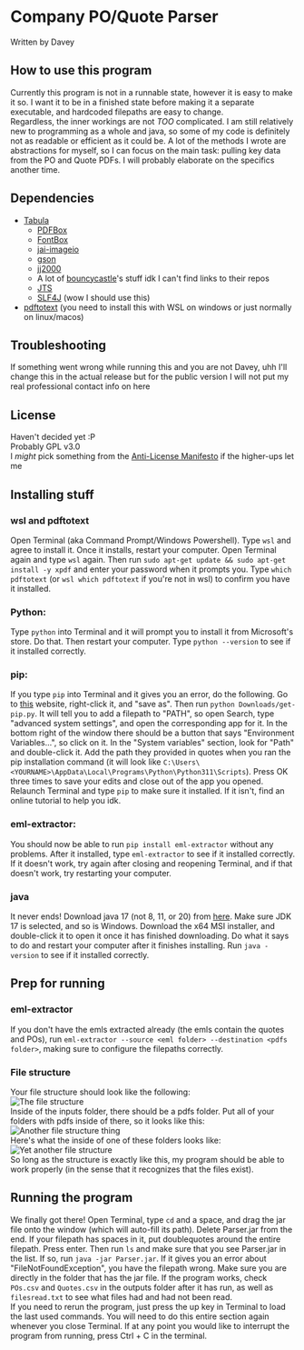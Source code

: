 # Company PO/Quote Parser
Written by Davey

## How to use this program
Currently this program is not in a runnable state, however it is easy to make it so. I want it to be in a finished state before making it a separate executable, and hardcoded filepaths are easy to change.  
Regardless, the inner workings are not *TOO* complicated. I am still relatively new to programming as a whole and java, so some of my code is definitely not as readable or efficient as it could be. A lot of the methods I wrote are abstractions for myself, so I can focus on the main task: pulling key data from the PO and Quote PDFs. I will probably elaborate on the specifics another time.

## Dependencies
- [Tabula](https://github.com/tabulapdf/tabula-java)
  - [PDFBox](https://github.com/apache/pdfbox)
  - [FontBox](https://mvnrepository.com/artifact/org.apache.pdfbox/fontbox)
  - [jai-imageio](https://github.com/jai-imageio)
  - [gson](https://github.com/google/gson)
  - [jj2000](https://code.google.com/p/jj2000)
  - A lot of [bouncycastle](https://mvnrepository.com/artifact/org.bouncycastle)'s stuff idk I can't find links to their repos
  - [JTS](https://github.com/locationtech/jts)
  - [SLF4J](https://mvnrepository.com/artifact/org.slf4j) (wow I should use this)
- [pdftotext](https://github.com/spatie/pdf-to-text) (you need to install this with WSL on windows or just normally on linux/macos)

## Troubleshooting
If something went wrong while running this and you are not Davey, uhh I'll change this in the actual release but for the public version I will not put my real professional contact info on here

## License
Haven't decided yet :P  
Probably GPL v3.0  
I *might* pick something from the [Anti-License Manifesto](https://www.boringcactus.com/2021/09/29/anti-license-manifesto.html) if the higher-ups let me

## Installing stuff
### wsl and pdftotext  
Open Terminal (aka Command Prompt/Windows Powershell). Type `wsl` and agree to install it. Once it installs, restart your computer. Open Terminal again and type `wsl` again. Then run `sudo apt-get update && sudo apt-get install -y xpdf` and enter your password when it prompts you. Type `which pdftotext` (or `wsl which pdftotext` if you're not in wsl) to confirm you have it installed.

### Python:
Type `python` into Terminal and it will prompt you to install it from Microsoft's store. Do that. Then restart your computer. Type `python --version` to see if it installed correctly.

### pip:
If you type `pip` into Terminal and it gives you an error, do the following. Go to [this](https://bootstrap.pypa.io/get-pip.py) website, right-click it, and "save as". Then run `python Downloads/get-pip.py`. It will tell you to add a filepath to "PATH", so open Search, type "advanced system settings", and open the corresponding app for it. In the bottom right of the window there should be a button that says "Environment Variables...", so click on it. In the "System variables" section, look for "Path" and double-click it. Add the path they provided in quotes when you ran the pip installation command (it will look like `C:\Users\<YOURNAME>\AppData\Local\Programs\Python\Python311\Scripts`). Press OK three times to save your edits and close out of the app you opened. Relaunch Terminal and type `pip` to make sure it installed. If it isn't, find an online tutorial to help you idk.

### eml-extractor:
You should now be able to run `pip install eml-extractor` without any problems. After it installed, type `eml-extractor` to see if it installed correctly. If it doesn't work, try again after closing and reopening Terminal, and if that doesn't work, try restarting your computer. 

### java
It never ends! Download java 17 (not 8, 11, or 20) from [here](https://www.oracle.com/java/technologies/downloads/#java17). Make sure JDK 17 is selected, and so is Windows. Download the x64 MSI installer, and double-click it to open it once it has finished downloading. Do what it says to do and restart your computer after it finishes installing. Run `java -version` to see if it installed correctly. 

## Prep for running
### eml-extractor
If you don't have the emls extracted already (the emls contain the quotes and POs), run `eml-extractor --source <eml folder> --destination <pdfs folder>`, making sure to configure the filepaths correctly. 

### File structure
Your file structure should look like the following:  
![The file structure](https://i.imgur.com/jEY7Hac.png)  
Inside of the inputs folder, there should be a pdfs folder. Put all of your folders with pdfs inside of there, so it looks like this:  
![Another file structure thing](https://i.imgur.com/wgNcAtu.png)  
Here's what the inside of one of these folders looks like:  
![Yet another file structure](https://i.imgur.com/0hTCvgJ.png)  
So long as the structure is exactly like this, my program should be able to work properly (in the sense that it recognizes that the files exist).

## Running the program
We finally got there! Open Terminal, type `cd` and a space, and drag the jar file onto the window (which will auto-fill its path). Delete Parser.jar from the end. If your filepath has spaces in it, put doublequotes around the entire filepath. Press enter. Then run `ls` and make sure that you see Parser.jar in the list. If so, run `java -jar Parser.jar`. If it gives you an error about "FileNotFoundException", you have the filepath wrong. Make sure you are directly in the folder that has the jar file. If the program works, check `POs.csv` and `Quotes.csv` in the outputs folder after it has run, as well as `filesread.txt` to see what files had and had not been read.  
If you need to rerun the program, just press the up key in Terminal to load the last used commands. You will need to do this entire section again whenever you close Terminal.
If at any point you would like to interrupt the program from running, press Ctrl + C in the terminal.